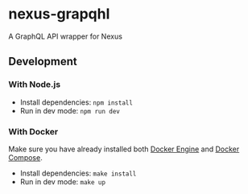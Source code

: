 # nexus-grapqhl

A GraphQL API wrapper for Nexus

## Development

### With Node.js

- Install dependencies: `npm install`
- Run in dev mode: `npm run dev`

### With Docker

Make sure you have already installed both [Docker Engine](https://docs.docker.com/install/) and [Docker Compose](https://docs.docker.com/compose/install/).

- Install dependencies: `make install`
- Run in dev mode: `make up`
